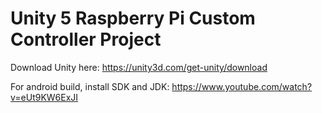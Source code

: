 # Unity 5 Raspberry Pi Custom Controller Project

Download Unity here: https://unity3d.com/get-unity/download

For android build, install SDK and JDK: https://www.youtube.com/watch?v=eUt9KW6ExJI
